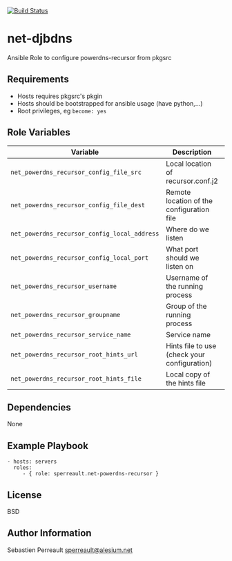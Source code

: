[![Build Status](https://travis-ci.org/sperreault/ansible-net-powerdns-recursor.svg)](https://travis-ci.org/sperreault/ansible-net-powerdns-recursor)

net-djbdns
=========

Ansible Role to configure powerdns-recursor from pkgsrc

Requirements
------------

- Hosts requires pkgsrc's pkgin
- Hosts should be bootstrapped for ansible usage (have python,...)
- Root privileges, eg `become: yes`

Role Variables
--------------

| Variable | Description | Default value |
|----------|-------------|---------------|
| `net_powerdns_recursor_config_file_src` | Local location of recursor.conf.j2 | `"recursor.conf.j2"` | 
| `net_powerdns_recursor_config_file_dest` | Remote location of the configuration file | `"/opt/local/etc/recursor.conf"` | 
| `net_powerdns_recursor_config_local_address` | Where do we listen | `"0.0.0.0"` | 
| `net_powerdns_recursor_config_local_port` | What port should we listen on | `"53"` | 
| `net_powerdns_recursor_username` | Username of the running process | `"root"` | 
| `net_powerdns_recursor_groupname` | Group of the running process | `"root"` | 
| `net_powerdns_recursor_service_name` | Service name | `"pkgsrc/pdns-recursor"` | 
| `net_powerdns_recursor_root_hints_url` | Hints file to use (check your configuration) | `"ftp://ftp.internic.net/domain/named.cache"` | 
| `net_powerdns_recursor_root_hints_file` | Local copy of the hints file  | `"/var/cache/root.hints"` | 

Dependencies
------------

None

Example Playbook
----------------


    - hosts: servers
      roles:
         - { role: sperreault.net-powerdns-recursor }

License
-------

BSD

Author Information
------------------

Sebastien Perreault <sperreault@alesium.net>
